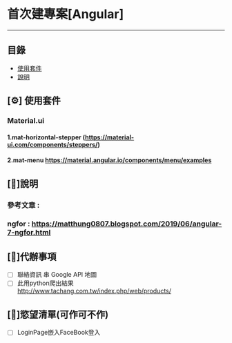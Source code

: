   # 首次建專案[Angular]

****
## 目錄
* [使用套件](#使用套件)
* [說明](#說明)

## [⚙] 使用套件
### Material.ui
#### 1.mat-horizontal-stepper (https://material-ui.com/components/steppers/)
#### 2.mat-menu https://material.angular.io/components/menu/examples

## [📕]說明
### 參考文章 : 
### ngfor : https://matthung0807.blogspot.com/2019/06/angular-7-ngfor.html


## [📃]代辦事項
- [ ]  聯絡資訊 串 Google API 地圖
- [ ]  此用python爬出結果 http://www.tachang.com.tw/index.php/web/products/

## [🚀]慾望清單(可作可不作)
- [ ]  LoginPage嵌入FaceBook登入 

